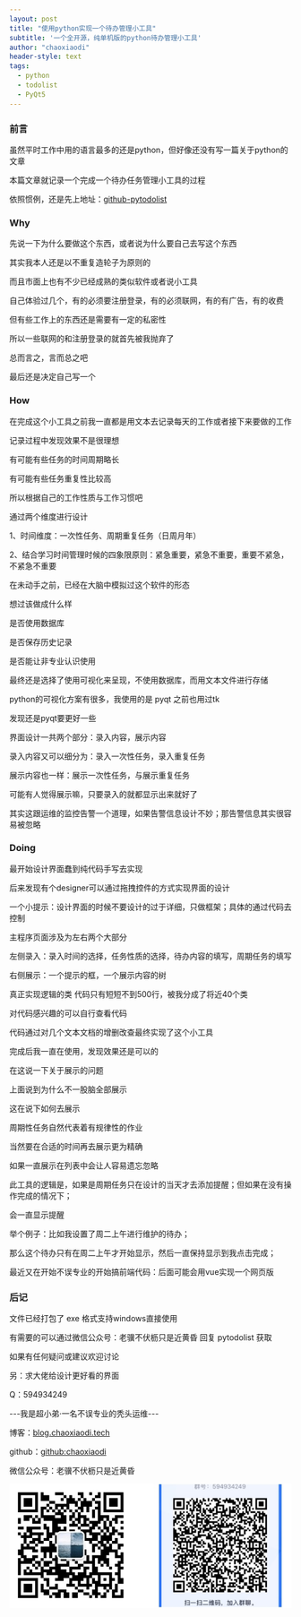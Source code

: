 ```yaml
---
layout: post
title: "使用python实现一个待办管理小工具"
subtitle: '一个全开源，纯单机版的python待办管理小工具'
author: "chaoxiaodi"
header-style: text
tags:
  - python
  - todolist
  - PyQt5
---
```


### 前言

虽然平时工作中用的语言最多的还是python，但好像还没有写一篇关于python的文章

本篇文章就记录一个完成一个待办任务管理小工具的过程

依照惯例，还是先上地址：[github-pytodolist](https://github.com/chaoxiaodi/pytodolist)

### Why

先说一下为什么要做这个东西，或者说为什么要自己去写这个东西

其实我本人还是以不重复造轮子为原则的

而且市面上也有不少已经成熟的类似软件或者说小工具

自己体验过几个，有的必须要注册登录，有的必须联网，有的有广告，有的收费

但有些工作上的东西还是需要有一定的私密性

所以一些联网的和注册登录的就首先被我抛弃了

总而言之，言而总之吧

最后还是决定自己写一个

### How

在完成这个小工具之前我一直都是用文本去记录每天的工作或者接下来要做的工作

记录过程中发现效果不是很理想

有可能有些任务的时间周期略长

有可能有些任务重复性比较高

所以根据自己的工作性质与工作习惯吧

通过两个维度进行设计

1、时间维度：一次性任务、周期重复任务（日周月年）

2、结合学习时间管理时候的四象限原则：紧急重要，紧急不重要，重要不紧急，不紧急不重要

在未动手之前，已经在大脑中模拟过这个软件的形态

想过该做成什么样

是否使用数据库

是否保存历史记录

是否能让非专业认识使用

最终还是选择了使用可视化来呈现，不使用数据库，而用文本文件进行存储

python的可视化方案有很多，我使用的是 pyqt 之前也用过tk

发现还是pyqt要更好一些

界面设计一共两个部分：录入内容，展示内容

录入内容又可以细分为：录入一次性任务，录入重复任务

展示内容也一样：展示一次性任务，与展示重复任务

可能有人觉得展示嘛，只要录入的就都显示出来就好了

其实这跟运维的监控告警一个道理，如果告警信息设计不妙；那告警信息其实很容易被忽略

### Doing

最开始设计界面蠢到纯代码手写去实现

后来发现有个designer可以通过拖拽控件的方式实现界面的设计

一个小提示：设计界面的时候不要设计的过于详细，只做框架；具体的通过代码去控制

主程序页面涉及为左右两个大部分

左侧录入：录入时间的选择，任务性质的选择，待办内容的填写，周期任务的填写

右侧展示：一个提示的框，一个展示内容的树

真正实现逻辑的类 代码只有短短不到500行，被我分成了将近40个类

对代码感兴趣的可以自行查看代码

代码通过对几个文本文档的增删改查最终实现了这个小工具

完成后我一直在使用，发现效果还是可以的

在这说一下关于展示的问题

上面说到为什么不一股脑全部展示

这在说下如何去展示

周期性任务自然代表着有规律性的作业

当然要在合适的时间再去展示更为精确

如果一直展示在列表中会让人容易遗忘忽略

此工具的逻辑是，如果是周期任务只在设计的当天才去添加提醒；但如果在没有操作完成的情况下；

会一直显示提醒

举个例子：比如我设置了周二上午进行维护的待办；

那么这个待办只有在周二上午才开始显示，然后一直保持显示到我点击完成；

最近又在开始不误专业的开始搞前端代码：后面可能会用vue实现一个网页版

### 后记

文件已经打包了 exe 格式支持windows直接使用

有需要的可以通过微信公众号：老骥不伏枥只是近黄昏 回复 pytodolist 获取

如果有任何疑问或建议欢迎讨论

另：求大佬给设计更好看的界面

Q：594934249

---我是超小弟·一名不误专业的秃头运维---

博客：[blog.chaoxiaodi.tech](https://blog.chaoxiaodi.tech)

github：[github:chaoxiaodi](https://github.com/chaoxiaodi)

微信公众号：老骥不伏枥只是近黄昏

![](/img/erweima.jpg)
